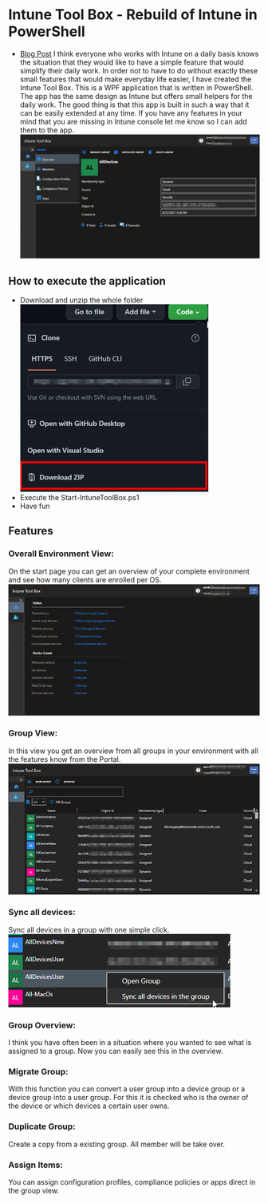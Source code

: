 # Intune Tool Box - Rebuild of Intune in PowerShell
* [Blog Post]("")
I think everyone who works with Intune on a daily basis knows the situation that they would like to have a simple feature that would simplify their daily work. In order not to have to do without exactly these small features that would make everyday life easier, I have created the Intune Tool Box. This is a WPF application that is written in PowerShell. The app has the same design as Intune but offers small helpers for the daily work. The good thing is that this app is built in such a way that it can be easily extended at any time. If you have any features in your mind that you are missing in Intune console let me know so I can add them to the app.
![Tool View](.images\groupView.png)


## How to execute the application
* Download and unzip the whole folder
![Download View](.images\downloadGitHub.png)
* Execute the Start-IntuneToolBox.ps1
* Have fun

## Features
### Overall Environment View:
On the start page you can get an overview of your complete environment and see how many clients are enrolled per OS.
![Enviroment View](.images\startPage.png)

### Group View:
In this view you get an overview from all groups in your environment with all the features know from the Portal.
![Groups View](.images\groupOverview.png)

### Sync all devices:
Sync all devices in a group with one simple click.
![Enviroment View](.images\syncAllDevices.png)


### Group Overview:
I think you have often been in a situation where you wanted to see what is assigned to a group. Now you can easily see this in the overview.

### Migrate Group:
With this function you can convert a user group into a device group or a device group into a user group. For this it is checked who is the owner of the device or which devices a certain user owns.

### Duplicate Group:
Create a copy from a existing group. All member will be take over.

### Assign Items:
You can assign configuration profiles, compliance policies or apps direct in the group view.